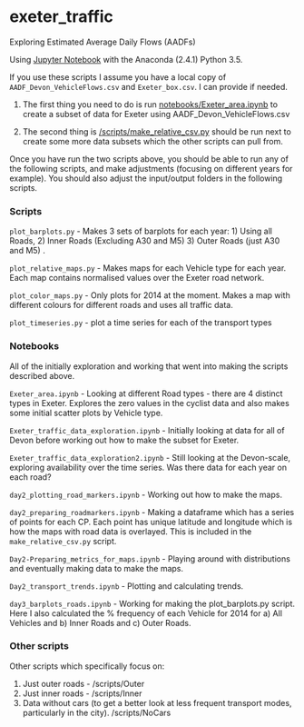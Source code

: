 # exeter_traffic
Exploring Estimated Average Daily Flows (AADFs)

Using [Jupyter Notebook](http://jupyter.org/) with the Anaconda (2.4.1) Python 3.5.

If you use these scripts I assume you have a local copy of `AADF_Devon_VehicleFlows.csv` and `Exeter_box.csv`. I can provide if needed. 

1) The first thing you need to do is run [notebooks/Exeter_area.ipynb](/notebooks/Exeter_area.ipynb) to create a subset of data for Exeter 
using AADF_Devon_VehicleFlows.csv


2) The second thing is [/scripts/make_relative_csv.py](/scripts/make_relative_csv.py) should be run next to create some more data subsets 
which the other scripts can pull from.   

Once you have run the two scripts above, you should be able to run any of the following scripts, and make adjustments (focusing on 
different years for example). You should also adjust the input/output folders in the following scripts. 

### Scripts
`plot_barplots.py`  - Makes 3 sets of barplots for each year: 1) Using all Roads, 2) Inner Roads (Excluding A30 and M5) 3) Outer Roads 
(just A30 and M5) . 

`plot_relative_maps.py`  - Makes maps for each Vehicle type for each year. Each map contains normalised values over the Exeter road 
network.

`plot_color_maps.py` - Only plots for 2014 at the moment. Makes a map with different colours for different roads and uses all traffic data.

`plot_timeseries.py` - plot a time series for each of the transport types

### Notebooks

All of the initially exploration and working that went into making the scripts described above. 

`Exeter_area.ipynb` - Looking at different Road types - there are 4 distinct types in Exeter. Explores the zero values in the cyclist data 
and also makes some initial scatter plots by Vehicle type. 
  
         
`Exeter_traffic_data_exploration.ipynb` - Initially looking at data for all of Devon before working out how to make the subset for Exeter.

`Exeter_traffic_data_exploration2.ipynb` - Still looking at the Devon-scale, exploring availability over the time series. Was there data 
for each year on each road?

`day2_plotting_road_markers.ipynb` - Working out how to make the maps.    

`day2_preparing_roadmarkers.ipynb` - Making a dataframe which has a series of points for each CP. Each point has unique latitude and 
longitude which is how the maps with road data is overlayed. This is included in the `make_relative_csv.py` script.

`Day2-Preparing_metrics_for_maps.ipynb` - Playing around with distributions and eventually making data to make the maps.  

`Day2_transport_trends.ipynb` - Plotting and calculating trends. 

`day3_barplots_roads.ipynb` - Working for making the plot_barplots.py script. Here I also calculated the % frequency of each Vehicle for 
2014 for a) All Vehicles and b) Inner Roads and c) Outer Roads. 

### Other scripts

Other scripts which specifically focus on:

1) Just outer roads - /scripts/Outer
2) Just inner roads - /scripts/Inner
3) Data without cars (to get a better look at less frequent transport modes, particularly in the city). /scripts/NoCars




